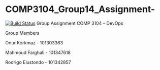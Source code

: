 # COMP3104_Group14_Assignment-

[![Build Status](https://app.travis-ci.com/101303363/COMP3104_Group14_Assignment-.svg?branch=main)](https://app.travis-ci.com/101303363/COMP3104_Group14_Assignment-)
Group Assignment COMP 3104 – DevOps

Group Members

Onur Korkmaz - 101303363

Mahmoud Farghali - 101347618

Rodrigo Elustondo - 101342857


